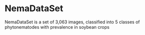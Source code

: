 # NemaDataSet
NemaDataSet is a set of 3,063 images, classified into 5 classes of phytonematodes with prevalence in soybean crops
